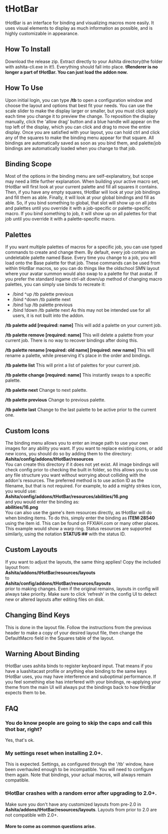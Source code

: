 # tHotBar
tHotBar is an interface for binding and visualizing macros more easily.  It uses visual elements to display as much information as possible, and is highly customizable in appearance.

## How To Install
Download the release zip.  Extract directly to your Ashita directory(the folder with ashita-cli.exe in it!).  Everything should fall into place.  **tRenderer is no longer a part of tHotBar.  You can just load the addon now.**<br>

## How To Use
Upon initial login, you can type **/tb** to open a configuration window and choose the layout and options that best fit your needs.  You can use the scale slider to make the display larger or smaller, but you must click apply each time you change it to preview the change.  To reposition the display manually, click the 'allow drag' button and a blue handle will appear on the top left of the display, which you can click and drag to move the entire display.  Once you are satisfied with your layout, you can hold ctrl and click any of the squares to make the binding menu appear for that square.  All bindings are automatically saved as soon as you bind them, and palette/job bindings are automatically loaded when you change to that job.

## Binding Scope
Most of the options in the binding menu are self-explanatory, but scope may need a little further explanation.  When building your active macro set, tHotBar will first look at your current palette and fill all squares it contains.  Then, if you have any empty squares, tHotBar will look at your job bindings and fill them as able.  Finally, it will look at your global bindings and fill as able.  So, if you bind something to global, that slot will show up on all jobs and palettes until you override it with a job-specific or palette-specific macro.  If you bind something to job, it will show up on all palettes for that job until you override it with a palette-specific macro.

## Palettes
If you want multiple palettes of macros for a specific job, you can use typed commands to create and change them.  By default, every job contains an undeletable palette named Base.  Every time you change to a job, you will load onto the Base palette for that job.  These commands can be used from within tHotBar macros, so you can do things like the oldschool SMN layout where your avatar summon would also swap to a palette for that avatar.  If you prefer the standard ingame ctrl-alt down/up method of changing macro palettes, you can simply use binds to recreate it:
  * /bind ^up /tb palette previous
  * /bind ^down /tb palette next
  * /bind !up /tb palette previous
  * /bind !down /tb palette next
As this may not be intended use for all users, it is not built into the addon.

**/tb palette add [required: name]**
This will add a palette on your current job.

**/tb palette remove [required: name]**
This will delete a palette from your current job.  There is no way to recover bindings after doing this.

**/tb palette rename [required: old name] [required: new name]**
This will rename a palette, while preserving it's place in the order and bindings.

**/tb palette list**
This will print a list of palettes for your current job.

**/tb palette change [required: name]**
This instantly swaps to a specific palette.

**/tb palette next**
Change to next palette.

**/tb palette previous**
Change to previous palette.

**/tb palette last**
Change to the last palette to be active prior to the current one.

## Custom Icons
The binding menu allows you to enter an image path to use your own images for any ability you want.  If you want to replace existing icons, or add new icons, you should do so by adding them to the directory:<br>
**Ashita/config/addons/tHotBar/resources**<br>
You can create this directory if it does not yet exist.  All image bindings will check config prior to checking the built in folder, so this allows you to use any file structure you want without worrying about colliding with the addon's resources.  The preferred method is to use action ID as the filename, but that is not required.  For example, to add a mighty strikes icon, you would use:<br>
**Ashita/config/addons/tHotBar/resources/abilities/16.png**<br>
and you would enter the binding as:<br>
**abilities/16.png**<br>
You can also use the game's item resources directly, as tHotBar will do when binding items.  To do this, simply enter the binding as **ITEM:28540** using the item id.  This can be found on FFXIAH.com or many other places.  This example would show a warp ring.  Status resources are supported similarly, using the notation **STATUS:##** with the status ID.

## Custom Layouts
If you want to adjust the layouts, the same thing applies!  Copy the included layout from:<br>
**Ashita/addons/tHotBar/resources/layouts**<br>
to<br>
**Ashita/config/addons/tHotBar/resources/layouts**<br>
prior to making changes.  Even if the original remains, layouts in config will always take priority.  Make sure to click 'refresh' in the config UI to detect new or altered layouts after editing files on disk.

## Changing Bind Keys
This is done in the layout file.  Follow the instructions from the previous header to make a copy of your desired layout file, then change the DefaultMacro field in the Squares table of the layout.

## Warning About Binding
tHotBar uses ashita binds to register keyboard input.  That means if you have a luashitacast profile or anything else binding to the same keys tHotBar uses, you may have interference and suboptimal performance.  If you feel something else has interfered with your bindings, re-applying your theme from the main UI will always put the bindings back to how tHotBar expects them to be.

## FAQ
### You do know people are going to skip the caps and call this thot bar, right?<br>
Yes, that's ok.

### My settings reset when installing 2.0+.<br>
This is expected.  Settings, as configured through the '/tb' window, have been overhauled enough to be incompatible.  You will need to configure them again.  Note that bindings, your actual macros, will always remain compatible.

### tHotBar crashes with a random error after upgrading to 2.0+.<br>
Make sure you don't have any customized layouts from pre-2.0 in **Ashita/addons/tHotBar/resources/layouts**.  Layouts from prior to 2.0 are not compatible with 2.0+.

#### More to come as common questions arise.